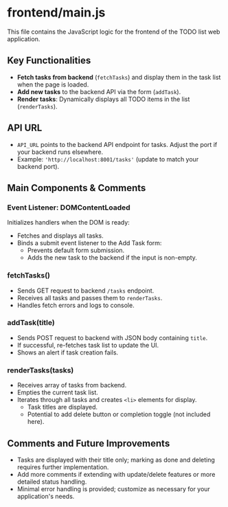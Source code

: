 # frontend/main.js

This file contains the JavaScript logic for the frontend of the TODO list web application.

## Key Functionalities
- **Fetch tasks from backend** (`fetchTasks`) and display them in the task list when the page is loaded.
- **Add new tasks** to the backend API via the form (`addTask`).
- **Render tasks**: Dynamically displays all TODO items in the list (`renderTasks`).

## API URL
- `API_URL` points to the backend API endpoint for tasks. Adjust the port if your backend runs elsewhere.
- Example: `'http://localhost:8001/tasks'` (update to match your backend port).

## Main Components & Comments

### Event Listener: DOMContentLoaded
Initializes handlers when the DOM is ready:
- Fetches and displays all tasks.
- Binds a submit event listener to the Add Task form:
  - Prevents default form submission.
  - Adds the new task to the backend if the input is non-empty.

### fetchTasks()
- Sends GET request to backend `/tasks` endpoint.
- Receives all tasks and passes them to `renderTasks`.
- Handles fetch errors and logs to console.

### addTask(title)
- Sends POST request to backend with JSON body containing `title`.
- If successful, re-fetches task list to update the UI.
- Shows an alert if task creation fails.

### renderTasks(tasks)
- Receives array of tasks from backend.
- Empties the current task list.
- Iterates through all tasks and creates `<li>` elements for display.
    - Task titles are displayed.
    - Potential to add delete button or completion toggle (not included here).

## Comments and Future Improvements
- Tasks are displayed with their title only; marking as done and deleting requires further implementation.
- Add more comments if extending with update/delete features or more detailed status handling.
- Minimal error handling is provided; customize as necessary for your application's needs.
